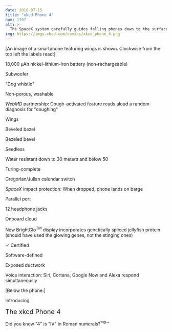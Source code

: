 ```yaml
---
date: 2016-07-15
title: "xkcd Phone 4"
num: 1707
alt: >-
  The SpaceX system carefully guides falling phones down to the surface, a process which the phones increasingly often survive without exploding.
img: https://imgs.xkcd.com/comics/xkcd_phone_4.png
---
```

[An image of a smartphone featuring wings is shown. Clockwise from the top left the labels read:]

18,000 μAh nickel-lithium-iron battery (non-rechargeable)

Subwoofer

"Dog whistle"

Non-porous, washable

*WebMD* partnership: Cough-activated feature reads aloud a random diagnosis for "coughing"

Wings

Beveled bezel

Bezeled bevel

Seedless

Water resistant down to 30 meters and below 50

Turing-complete

Gregorian/Julian calendar switch

*SpaceX* impact protection: When dropped, phone lands on barge

Parallel port

12 headphone jacks

Onboard cloud

New BrightGlo<sup>TM</sup> display incorporates genetically spliced jellyfish protein (should have used the glowing genes, not the stinging ones)

✓ Certified

Software-defined

Exposed ductwork

Voice interaction: Siri, Cortana, Google Now and Alexa respond simultaneously

[Below the phone:]

Introducing

<big><big>The xkcd Phone 4</big></big>

Did you know "4" is "IV" in Roman numerals?<sup>®©</sup>™